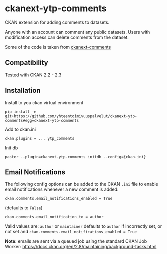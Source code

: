 ckanext-ytp-comments
====================

CKAN extension for adding comments to datasets. 

Anyone with an account can comment any public datasets. Users with modification access can delete comments from the dataset.

Some of the code is taken from [ckanext-comments](https://github.com/rossjones/ckanext-comments)


## Compatibility

Tested with CKAN 2.2 - 2.3

## Installation

Install to you ckan virtual environment

```
pip install -e  git+https://github.com/yhteentoimivuuspalvelut/ckanext-ytp-comments#egg=ckanext-ytp-comments
```

Add to ckan.ini

```
ckan.plugins = ... ytp_comments
```

Init db

```
paster --plugin=ckanext-ytp-comments initdb --config={ckan.ini}
```

## Email Notifications

The following config options can be added to the CKAN `.ini` file to enable email notifications whenever a new comment is added:

    ckan.comments.email_notifications_enabled = True

(defaults to `False`)

    ckan.comments.email_notification_to = author

Valid values are: `author` or `maintainer` defaults to `author` if incorrectly set, or not set and `ckan.comments.email_notifications_enabled = True`

**Note:** emails are sent via a queued job using the standard CKAN Job Worker: https://docs.ckan.org/en/2.8/maintaining/background-tasks.html
